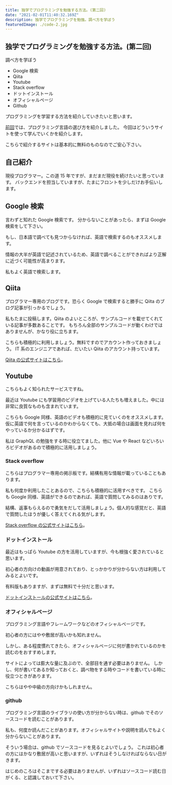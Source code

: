 ```yaml
---
title: 独学でプログラミングを勉強する方法。(第二回)
date: "2021-02-01T11:40:32.169Z"
description: 独学でプログラミングを勉強。調べ方を学ぼう
featuredImage: ./code-2.jpg
---
```


## 独学でプログラミングを勉強する方法。(第二回)

調べ方を学ぼう

- Google 検索
- Qiita
- Youtube
- Stack overflow
- ドットインストール
- オフィシャルページ
- Github

プログラミングを学習する方法を紹介していきたいと思います。

[前回](https://www.yas-ito.com/blog/learning-programming-language/)では、プログラミング言語の選び方を紹介しました。
今回はどういうサイトを使って学んでいくかを紹介します。

こちらで紹介するサイトは基本的に無料のものなのでご安心下さい。

## 自己紹介

現役プログラマー。この道 15 年ですが、まだまだ現役を続けたいと思っています。
バックエンドを担当していますが、たまにフロントを少しだけお手伝いします。

## Google 検索

言わずと知れた Google 検索です。
分からないことがあったら、まずは Google 検索をして下さい。

もし、日本語で調べても見つからなければ、英語で検索するのもオススメします。

情報の大半が英語で記述されているため、英語で調べることができればより正解に近づく可能性が高まります。

私もよく英語で検索します。

## Qiita

プログラマー専用のブログです。恐らく Google で検索すると勝手に Qiita のブログ記事が引っかるでしょう。

私もたまに投稿します。Qiita のよいところが、サンプルコードを載せてくれている記事が多数あることです。
もちろん全部のサンプルコードが動くわけではありませんが、かなり役に立ちます。

こちらも積極的に利用しましょう。無料ですのでアカウント作っておきましょう。
IT 系のエンジニアであれば、だいたい Qiita のアカウント持っています。

[Qiita の公式サイトはこちら](https://qiita.com/)。

## Youtube

こちらもよく知られたサービスですね。

最近は Youtube にも学習用のビデオを上げている人たちも増えました。中には非常に良質なものも含まれています。

こちらも Google 同様、英語のビデオも積極的に見ていくのをオススメします。仮に英語で何を言っているのかわからなくても、大抵の場合は画面を見れば何をやっているか分かるはずです。

私は GraphQL の勉強をする時に役立てました。他に Vue や React などいろいろビデオがあるので積極的に活用しましょう。

### Stack overflow

こちらはプログラマー専用の掲示板です。結構有用な情報が載っていることもあります。

私も何度か利用したことあるので、こちらも積極的に活用すべきです。
こちらも Google 同様、英語ができるのであれば、英語で質問してみるのはありです。

結構、返事もらえるので勇気をだして活用しましょう。個人的な感覚だと、英語で質問したほうが優しく答えてくれる気がします。

[Stack overflow の公式サイトはこちら](https://ja.stackoverflow.com/)。

### ドットインストール

最近はもっぱら Youtube の方を活用していますが、今も根強く愛されていると思います。

初心者の方向けの動画が用意されており、とっかかりが分からない方は利用してみるとよいです。

有料版もありますが、まずは無料で十分だと思います。

[ドットインストールの公式サイトはこちら](https://dotinstall.com/)。

### オフィシャルページ

プログラミング言語やフレームワークなどのオフィシャルページです。

初心者の方にはやや敷居が高いかも知れません。

しかし、ある程度慣れてきたら、オフィシャルページに何が書かれているのかを読むのをおすすめします。

サイトによっては膨大な量に及ぶので、全部目を通す必要はありません。
しかし、何が書いてあるか知っておくと、調べ物をする時やコードを書いている時に役立つときがあります。

こちらはやや中級の方向けかもしれません。

### github

プログラミング言語のライブラリの使い方が分からない時は、github でそのソースコードを読むことがあります。

私も、何度か読んだことがあります。オフィシャルサイトや説明を読んでもよく分からないことがあります。

そういう場合は、github でソースコードを見るとよいでしょう。
これは初心者の方にはかなり敷居が高いと思いますが、いずれはそうしなければならない日がきます。

はじめのころはそこまでする必要はありませんが、いずれはソースコード読む日がくる、と認識しておいて下さい。
